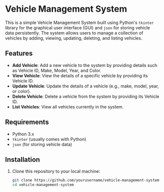 # Vehicle Management System

This is a simple Vehicle Management System built using Python's `tkinter` library for the graphical user interface (GUI) and `json` for storing vehicle data persistently. The system allows users to manage a collection of vehicles by adding, viewing, updating, deleting, and listing vehicles.

## Features

- **Add Vehicle**: Add a new vehicle to the system by providing details such as Vehicle ID, Make, Model, Year, and Color.
- **View Vehicle**: View the details of a specific vehicle by providing its Vehicle ID.
- **Update Vehicle**: Update the details of a vehicle (e.g., make, model, year, or color).
- **Delete Vehicle**: Delete a vehicle from the system by providing its Vehicle ID.
- **List Vehicles**: View all vehicles currently in the system.

## Requirements

- Python 3.x
- `tkinter` (usually comes with Python)
- `json` (for storing vehicle data)

## Installation

1. Clone this repository to your local machine:

   ```bash
   git clone https://github.com/yourusername/vehicle-management-system.git
   cd vehicle-management-system
